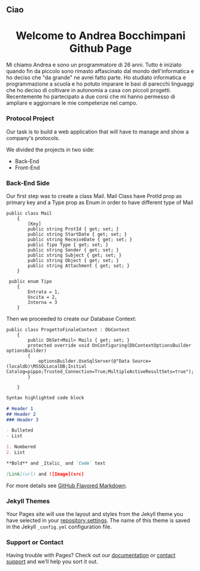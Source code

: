 ## Ciao 
<h1 align = 'center'> Welcome to Andrea Bocchimpani Github Page </h1>

Mi chiamo Andrea e sono un programmatore di 26 anni. Tutto è iniziato quando fin da piccolo sono rimasto affascinato dal mondo dell'informatica e ho deciso che "da grande" ne avrei fatto parte. Ho studiato informatica e programmazione a scuola e ho potuto imparare le basi di parecchi linguaggi che ho deciso di coltivare in autonomia a casa con piccoli progetti.
Recentemente ho partecipato a due corsi che mi hanno permesso di ampliare e aggiornare le mie competenze nel campo. 


### Protocol Project

Our task is to build a web application that will have to manage and show a company's protocols. 

We divided the projects in two side:
- Back-End
- Front-End


### Back-End Side

Our first step was to create a class Mail. 
Mail Class have ProtId prop as primary key and a Type prop as Enum in order to have different type of Mail

```
public class Mail
    {
        [Key]
        public string ProtId { get; set; }
        public string StartDate { get; set; }
        public string ReceiveDate { get; set; }
        public Tipo Type { get; set; }
        public string Sender { get; set; }
        public string Subject { get; set; }
        public string Object { get; set; }
        public string Attachment { get; set; }
    }

 public enum Tipo
    {
        Entrata = 1,
        Uscita = 2,
        Interna = 3
    }
```

Then we proceeded to create our Database Context:

```
public class ProgettoFinaleContext : DbContext
    {
        public DbSet<Mail> Mails { get; set; }
        protected override void OnConfiguring(DbContextOptionsBuilder optionsBuilder)
        {
            optionsBuilder.UseSqlServer(@"Data Source=(localdb)\MSSQLLocalDB;Initial Catalog=pippo;Trusted_Connection=True;MultipleActiveResultSets=true");
        }
        
    }
```




```markdown
Syntax highlighted code block

# Header 1
## Header 2
### Header 3

- Bulleted
- List

1. Numbered
2. List

**Bold** and _Italic_ and `Code` text

[Link](url) and ![Image](src)
```

For more details see [GitHub Flavored Markdown](https://guides.github.com/features/mastering-markdown/).

### Jekyll Themes

Your Pages site will use the layout and styles from the Jekyll theme you have selected in your [repository settings](https://github.com/andreabocchimpani/andreabocchimpani.github.io/settings). The name of this theme is saved in the Jekyll `_config.yml` configuration file.


### Support or Contact

Having trouble with Pages? Check out our [documentation](https://help.github.com/categories/github-pages-basics/) or [contact support](https://github.com/contact) and we’ll help you sort it out.
